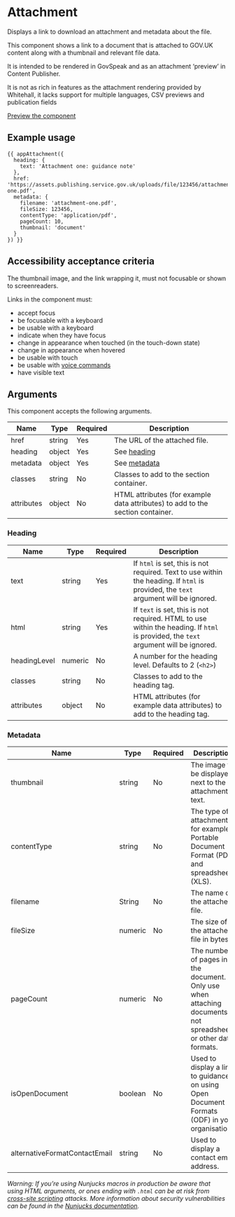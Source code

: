 # Attachment

Displays a link to download an attachment and metadata about the file.

This component shows a link to a document that is attached to GOV.UK content along with a thumbnail and relevant file data.

It is intended to be rendered in GovSpeak and as an attachment ‘preview’ in Content Publisher.

It is not as rich in features as the attachment rendering provided by Whitehall, it lacks support for multiple languages, CSV previews and publication fields

[Preview the component](https://govuk-website-prototype.herokuapp.com/components/attachment/)

## Example usage

```
{{ appAttachment({
  heading: {
    text: 'Attachment one: guidance note'
  },
  href: 'https://assets.publishing.service.gov.uk/uploads/file/123456/attachment-one.pdf',
  metadata: {
    filename: 'attachment-one.pdf',
    fileSize: 123456,
    contentType: 'application/pdf',
    pageCount: 10,
    thumbnail: 'document'
  }
}) }}
```

## Accessibility acceptance criteria
The thumbnail image, and the link wrapping it, must not focusable or shown to screenreaders.

Links in the component must:

- accept focus
- be focusable with a keyboard
- be usable with a keyboard
- indicate when they have focus
- change in appearance when touched (in the touch-down state)
- change in appearance when hovered
- be usable with touch
- be usable with [voice commands](https://www.w3.org/WAI/perspectives/voice.html)
- have visible text

## Arguments

This component accepts the following arguments.

|Name|Type|Required|Description|
|---|---|---|---|
|href|string|Yes|The URL of the attached file.|
|heading|object|Yes|See [heading](#heading)|
|metadata|object|Yes|See [metadata](#metadata)|
|classes|string|No|Classes to add to the section container.|
|attributes|object|No|HTML attributes (for example data attributes) to add to the section container.|

### Heading

|Name|Type|Required|Description|
|---|---|---|---|
|text|string|Yes|If `html` is set, this is not required. Text to use within the heading. If `html` is provided, the `text` argument will be ignored.|
|html|string|Yes|If `text` is set, this is not required. HTML to use within the heading. If `html` is provided, the `text` argument will be ignored.|
|headingLevel|numeric|No|A number for the heading level. Defaults to 2 (`<h2>`)|
|classes|string|No|Classes to add to the heading tag.|
|attributes|object|No|HTML attributes (for example data attributes) to add to the heading tag.|

### Metadata

|Name|Type|Required|Description|
|---|---|---|---|
|thumbnail|string|No|The image to be displayed next to the attachment text.|
|contentType|string|No|The type of attachment, for example, Portable Document Format (PDF) and spreadsheet (XLS).|
|filename|String|No|The name of the attached file.|
|fileSize|numeric|No|The size of the attached file in bytes.|
|pageCount|numeric|No|The number of pages in the document. Only use when attaching documents, not spreadsheets or other data formats.|
|isOpenDocument|boolean|No|Used to display a link to guidance on using Open Document Formats (ODF) in your organisation.|
|alternativeFormatContactEmail|string|No|Used to display a contact email address.|

*Warning: If you’re using Nunjucks macros in production be aware that using HTML arguments, or ones ending with `.html` can be at risk from [cross-site scripting](https://en.wikipedia.org/wiki/Cross-site_scripting) attacks. More information about security vulnerabilities can be found in the [Nunjucks documentation](https://mozilla.github.io/nunjucks/api.html#user-defined-templates-warning).*
